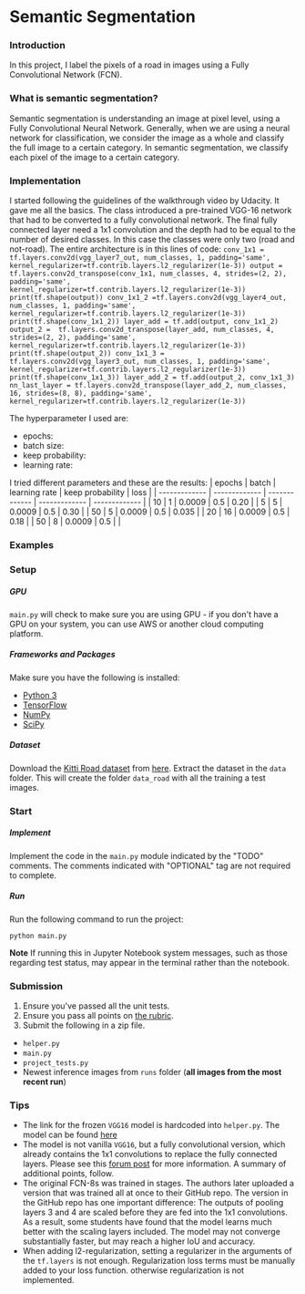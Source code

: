 # Semantic Segmentation
### Introduction
In this project, I label the pixels of a road in images using a Fully Convolutional Network (FCN).

### What is semantic segmentation?
Semantic segmentation is understanding an image at pixel level, using a Fully Convolutional Neural Network. Generally, when we are using a neural network for classification, we consider the image as a whole and classify the full image to a certain category. In semantic segmentation, we classify each pixel of the image to a certain category.

### Implementation
I started following the guidelines of the walkthrough video by Udacity. It gave me all the basics. The class introduced a pre-trained VGG-16 network that had to be converted to a fully convolutional network. The final fully connected layer need a 1x1 convolution and the depth had to be equal to the number of desired classes. In this case the classes were only two (road and not-road).
The entire architecture is in this lines of code:
`
conv_1x1 = tf.layers.conv2d(vgg_layer7_out, num_classes, 1, padding='same', kernel_regularizer=tf.contrib.layers.l2_regularizer(1e-3))
    output = tf.layers.conv2d_transpose(conv_1x1, num_classes, 4, strides=(2, 2), padding='same', kernel_regularizer=tf.contrib.layers.l2_regularizer(1e-3))
    print(tf.shape(output))
    conv_1x1_2 =tf.layers.conv2d(vgg_layer4_out, num_classes, 1, padding='same', kernel_regularizer=tf.contrib.layers.l2_regularizer(1e-3))
    print(tf.shape(conv_1x1_2))
    layer_add = tf.add(output, conv_1x1_2)
    output_2 =  tf.layers.conv2d_transpose(layer_add, num_classes, 4, strides=(2, 2), padding='same', kernel_regularizer=tf.contrib.layers.l2_regularizer(1e-3))
    print(tf.shape(output_2))
    conv_1x1_3 = tf.layers.conv2d(vgg_layer3_out, num_classes, 1, padding='same', kernel_regularizer=tf.contrib.layers.l2_regularizer(1e-3))
    print(tf.shape(conv_1x1_3))
    layer_add_2 = tf.add(output_2, conv_1x1_3)
    nn_last_layer = tf.layers.conv2d_transpose(layer_add_2, num_classes, 16, strides=(8, 8), padding='same', kernel_regularizer=tf.contrib.layers.l2_regularizer(1e-3))
`

The hyperparameter I used are:
- epochs:
- batch size:
- keep probability:
- learning rate:

I tried different parameters and these are the results:
| epochs  | batch | learning rate  | keep probability | loss |
| ------------- | ------------- | ------------- | ------------- | ------------- |
| 10  | 1 | 0.0009 | 0.5 | 0.20 |
| 5  | 5 | 0.0009 | 0.5 | 0.30 |
| 50  | 5 | 0.0009 | 0.5 | 0.035 |
| 20  | 16 | 0.0009 | 0.5 | 0.18 |
| 50  | 8 | 0.0009 | 0.5 |  |


### Examples


### Setup
##### GPU
`main.py` will check to make sure you are using GPU - if you don't have a GPU on your system, you can use AWS or another cloud computing platform.
##### Frameworks and Packages
Make sure you have the following is installed:
 - [Python 3](https://www.python.org/)
 - [TensorFlow](https://www.tensorflow.org/)
 - [NumPy](http://www.numpy.org/)
 - [SciPy](https://www.scipy.org/)
##### Dataset
Download the [Kitti Road dataset](http://www.cvlibs.net/datasets/kitti/eval_road.php) from [here](http://www.cvlibs.net/download.php?file=data_road.zip).  Extract the dataset in the `data` folder.  This will create the folder `data_road` with all the training a test images.

### Start
##### Implement
Implement the code in the `main.py` module indicated by the "TODO" comments.
The comments indicated with "OPTIONAL" tag are not required to complete.
##### Run
Run the following command to run the project:
```
python main.py
```
**Note** If running this in Jupyter Notebook system messages, such as those regarding test status, may appear in the terminal rather than the notebook.

### Submission
1. Ensure you've passed all the unit tests.
2. Ensure you pass all points on [the rubric](https://review.udacity.com/#!/rubrics/989/view).
3. Submit the following in a zip file.
 - `helper.py`
 - `main.py`
 - `project_tests.py`
 - Newest inference images from `runs` folder  (**all images from the most recent run**)
 
 ### Tips
- The link for the frozen `VGG16` model is hardcoded into `helper.py`.  The model can be found [here](https://s3-us-west-1.amazonaws.com/udacity-selfdrivingcar/vgg.zip)
- The model is not vanilla `VGG16`, but a fully convolutional version, which already contains the 1x1 convolutions to replace the fully connected layers. Please see this [forum post](https://discussions.udacity.com/t/here-is-some-advice-and-clarifications-about-the-semantic-segmentation-project/403100/8?u=subodh.malgonde) for more information.  A summary of additional points, follow. 
- The original FCN-8s was trained in stages. The authors later uploaded a version that was trained all at once to their GitHub repo.  The version in the GitHub repo has one important difference: The outputs of pooling layers 3 and 4 are scaled before they are fed into the 1x1 convolutions.  As a result, some students have found that the model learns much better with the scaling layers included. The model may not converge substantially faster, but may reach a higher IoU and accuracy. 
- When adding l2-regularization, setting a regularizer in the arguments of the `tf.layers` is not enough. Regularization loss terms must be manually added to your loss function. otherwise regularization is not implemented.
